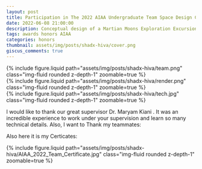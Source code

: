 ```yaml
---
layout: post
title: Participation in The 2022 AIAA Undergraduate Team Space Design Competition
date: 2022-06-08 21:00:00
description: Conceptual design of a Martian Moons Exploration Excursion Vehicle and its mission in order to collect samples from lunar surfaces of Martian Moons to satisfy defined scientific objectives and submit the RFP requirements
tags: awards honors AIAA
categories: honors
thumbnail: assets/img/posts/shadx-hiva/cover.png
giscus_comments: true
---
```

<div class="row mt-3">
    <div class="col-sm mt-3 mt-md-0">
        {% include figure.liquid path="assets/img/posts/shadx-hiva/team.png" class="img-fluid rounded z-depth-1" zoomable=true %}
    </div>
    </div>

<div class="row mt-3">
    <div class="col-sm mt-3 mt-md-0">
        {% include figure.liquid path="assets/img/posts/shadx-hiva/render.png" class="img-fluid rounded z-depth-1" zoomable=true %}
    </div>
    <div class="col-sm mt-3 mt-md-0">
        {% include figure.liquid path="assets/img/posts/shadx-hiva/tech.jpg" class="img-fluid rounded z-depth-1" zoomable=true %}
    </div>
</div>

I would like to thank our great supervisor Dr. Maryam Kiani . It was an incredible experience to work under your supervision and learn so many technical details. Also, I want to Thank my teammates:


Also here it is my Certicates:


<div class="row mt-3">
    <div class="col-sm mt-3 mt-md-0">
        {% include figure.liquid path="assets/img/posts/shadx-hiva/AIAA_2022_Team_Certificate.jpg" class="img-fluid rounded z-depth-1" zoomable=true %}
    </div>
    
</div>


